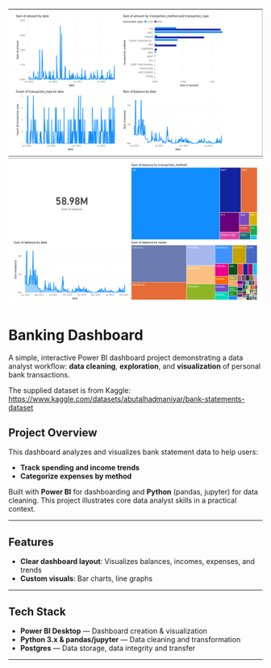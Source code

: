 ![Banking Dashboard Preview](img/banking_dashboard_pbi.png)
![Banking Dashboard Preview](img/banking_dashboard_pbi2.png)


#  Banking Dashboard

A simple, interactive Power BI dashboard project demonstrating a data analyst workflow: **data cleaning**, **exploration**, and **visualization** of personal bank transactions.

The supplied dataset is from Kaggle: https://www.kaggle.com/datasets/abutalhadmaniyar/bank-statements-dataset

##  Project Overview

This dashboard analyzes and visualizes bank statement data to help users:

- **Track spending and income trends**
- **Categorize expenses by method**

Built with **Power BI** for dashboarding and **Python** (pandas, jupyter) for data cleaning. This project illustrates core data analyst skills in a practical context.

---

##  Features

- **Clear dashboard layout**: Visualizes balances, incomes, expenses, and trends
- **Custom visuals**: Bar charts, line graphs

---

##  Tech Stack

- **Power BI Desktop** — Dashboard creation & visualization
- **Python 3.x & pandas/jupyter** — Data cleaning and transformation
- **Postgres** — Data storage, data integrity and transfer

---



